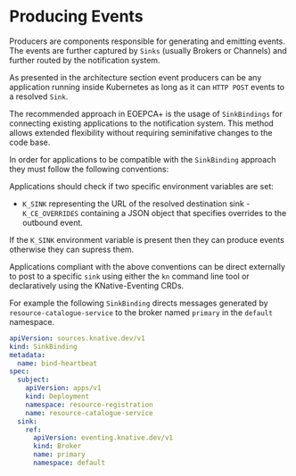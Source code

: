 # Producing Events

Producers are components responsible for generating and emitting events. The events are further captured by `Sinks` (usually Brokers or Channels) and further routed by the notification system. 

As presented in the architecture section event producers can be any application running inside Kubernetes as long as it can `HTTP POST` events to a resolved `Sink`.

The recommended approach in EOEPCA+ is the usage of `SinkBindings` for connecting existing applications to the notification system. This method allows extended flexibility without requiring seminifative changes to the code base.

In order for applications to be compatible with the `SinkBinding` approach they must follow the following conventions:

Applications should check if two specific environment variables are set:

- `K_SINK` representing the URL of the resolved destination sink - `K_CE_OVERRIDES` containing a JSON object that specifies overrides to the outbound event.

If the `K_SINK` environment variable is present then they can produce events otherwise they can supress them.

Applications compliant with the above conventions can be direct externally to post to a specific `sink` using either the `kn` command line tool or declaratively using the KNative-Eventing CRDs.

For example the following `SinkBinding` directs messages generated by `resource-catalogue-service` to the broker named `primary` in the `default` namespace.

```yaml
apiVersion: sources.knative.dev/v1
kind: SinkBinding
metadata:
  name: bind-heartbeat
spec:
  subject:
    apiVersion: apps/v1
    kind: Deployment
    namespace: resource-registration
    name: resource-catalogue-service
  sink:
    ref:
      apiVersion: eventing.knative.dev/v1
      kind: Broker
      name: primary
      namespace: default
```


